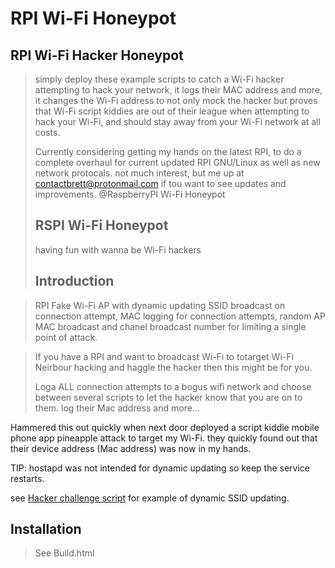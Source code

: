 # RPI Wi-Fi Honeypot

## RPI Wi-Fi Hacker Honeypot 
> simply deploy these example scripts to catch a Wi-Fi hacker attempting to hack your network, it logs their MAC address and more, it changes the Wi-Fi address to not only mock the hacker but proves that Wi-Fi script kiddies are out of their league when attempting to hack your Wi-Fi, and should stay away from your Wi-Fi network at all costs.
>
> Currently considering getting my hands on the latest RPI, to do a complete overhaul for current updated RPI GNU/Linux as well as new network protocals. not much interest, but me up at contactbrett@protonmail.com if tou want to see updates and improvements. @RaspberryPI Wi-Fi Honeypot
>
> ## RSPI Wi-Fi Honeypot
> having fun with wanna be Wi-Fi hackers
>
> ## Introduction

> RPI Fake Wi-Fi AP with dynamic updating SSID broadcast on connection attempt, MAC logging for connection attempts, random AP MAC broadcast and chanel broadcast number for limiting a single point of attack.

> If you have a RPI and want to broadcast Wi-Fi to totarget Wi-Fi Neirbour hacking and haggle the hacker then this might be for you.
>
> Loga ALL connection attempts to a bogus wifi network and choose between several scripts to let the hacker know that you are on to them. log their Mac address and more...


Hammered this out quickly when next door deployed a script kiddie mobile phone app pineapple attack to target my Wi-Fi. they quickly found out that their device address (Mac address) was now in my hands.

TIP: hostapd was not intended for dynamic updating so keep the service restarts. 

see <a href="https://github.com/asylum119/my-scripts/blob/master/RPI%20Wi-Fi%20Honeypot/honeypot/script/hacker-challenge.sh">Hacker challenge script</a> for example of dynamic SSID updating. 

## Installation

> See Build.html
